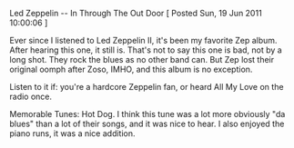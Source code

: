 Led Zeppelin -- In Through The Out Door
[ Posted Sun, 19 Jun 2011 10:00:06 ]

Ever since I listened to Led Zeppelin II, it's been my favorite Zep album. After hearing this one, it still is. That's not to say this one is bad, not by a long shot. They rock the blues as no other band can. But Zep lost their original oomph after Zoso, IMHO, and this album is no exception.

Listen to it if: you're a hardcore Zeppelin fan, or heard All My Love on the radio once.

Memorable Tunes: Hot Dog. I think this tune was a lot more obviously "da blues" than a lot of their songs, and it was nice to hear. I also enjoyed the piano runs, it was a nice addition.
